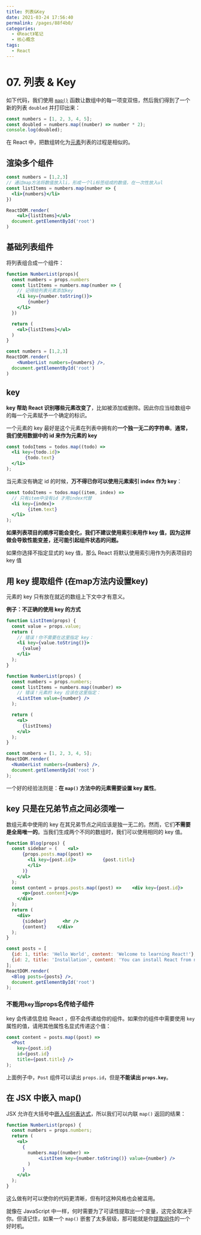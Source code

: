 ```yaml
---
title: 列表&Key
date: 2021-03-24 17:56:40
permalink: /pages/88f4b0/
categories:
  - 《React》笔记
  - 核心概念
tags:
  - React
---
```


# 07. 列表 & Key

如下代码，我们使用 [`map()`](https://developer.mozilla.org/en-US/docs/Web/JavaScript/Reference/Global_Objects/Array/map) 函数让数组中的每一项变双倍，然后我们得到了一个新的列表 `doubled` 并打印出来：

```js
const numbers = [1, 2, 3, 4, 5];
const doubled = numbers.map((number) => number * 2);
console.log(doubled);
```

在 React 中，把数组转化为[元素](https://zh-hans.reactjs.org/docs/rendering-elements.html)列表的过程是相似的。



## 渲染多个组件

```jsx
const numbers = [1,2,3]
// 通过map方法将数值放入li，形成一个li标签组成的数值，在一次性放入ul
const listItems = numbers.map(number => {
  <li>{numbers}</li>
})

ReactDOM.render(
	<ul>{listItems}</ul>
  document.getElementById('root')
)
```



## 基础列表组件

将列表组合成一个组件：

```jsx
function NumberList(props){
  const numbers = props.numbers
  const listItems = numbers.map(number => {
    // 记得给列表元素添加key
    <li key={number.toString()}>
    	{number}
    </li>
  })

  return (
  	<ul>{listItems}</ul>
  )
}

const numbers = [1,2,3]
ReactDOM.render(
	<NumberList numbers={numbers} />,
  document.getElementById('root')
)
```



## key

**key 帮助 React 识别哪些元素改变了**，比如被添加或删除。因此你应当给数组中的每一个元素赋予一个确定的标识。



一个元素的 key 最好是这个元素在列表中拥有的**一个独一无二的字符串**。**通常，我们使用数据中的 id 来作为元素的 key**

```jsx
const todoItems = todos.map((todo) =>
  <li key={todo.id}>
       {todo.text}
  </li>
);
```



当元素没有确定 id 的时候，**万不得已你可以使用元素索引 index 作为 key**：

```jsx
const todoItems = todos.map((item, index) =>
  // 只有item中没有id 才用index代替
  <li key={index}>
        {item.text}
  </li>
);
```

**如果列表项目的顺序可能会变化，我们不建议使用索引来用作 key 值，因为这样做会导致性能变差，还可能引起组件状态的问题。**

如果你选择不指定显式的 key 值，那么 React 将默认使用索引用作为列表项目的 key 值



## 用 key 提取组件 (在map方法内设置key)

元素的 key 只有放在就近的数组上下文中才有意义。

**例子：不正确的使用 key 的方式**

```jsx
function ListItem(props) {
  const value = props.value;
  return (
    // 错误！你不需要在这里指定 key：
    <li key={value.toString()}>
      {value}
    </li>
  );
}

function NumberList(props) {
  const numbers = props.numbers;
  const listItems = numbers.map((number) =>
    // 错误！元素的 key 应该在这里指定：
    <ListItem value={number} />
  );

  return (
    <ul>
      {listItems}
    </ul>
  );
}

const numbers = [1, 2, 3, 4, 5];
ReactDOM.render(
  <NumberList numbers={numbers} />,
  document.getElementById('root')
);
```

一个好的经验法则是：**在 `map()` 方法中的元素需要设置 key 属性**。

##

## key 只是在兄弟节点之间必须唯一

数组元素中使用的 key 在其兄弟节点之间应该是独一无二的。然而，它们**不需要是全局唯一的**。当我们生成两个不同的数组时，我们可以使用相同的 key 值。

```jsx
function Blog(props) {
  const sidebar = (    <ul>
      {props.posts.map((post) =>
        <li key={post.id}>          {post.title}
        </li>
      )}
    </ul>
  );
  const content = props.posts.map((post) =>    <div key={post.id}>      <h3>{post.title}</h3>
      <p>{post.content}</p>
    </div>
  );
  return (
    <div>
      {sidebar}      <hr />
      {content}    </div>
  );
}

const posts = [
  {id: 1, title: 'Hello World', content: 'Welcome to learning React!'},
  {id: 2, title: 'Installation', content: 'You can install React from npm.'}
];
ReactDOM.render(
  <Blog posts={posts} />,
  document.getElementById('root')
);
```



### 不能用`key`当props名传给子组件

key 会传递信息给 React ，但不会传递给你的组件。如果你的组件中需要使用 `key` 属性的值，请用其他属性名显式传递这个值：

```jsx
const content = posts.map((post) =>
  <Post
    key={post.id}
    id={post.id}
    title={post.title} />
);
```

上面例子中，`Post` 组件可以读出 `props.id`，但是**不能读出 `props.key`**。

## 在 JSX 中嵌入 map()

JSX 允许在大括号中[嵌入任何表达式](https://zh-hans.reactjs.org/docs/introducing-jsx.html#embedding-expressions-in-jsx)，所以我们可以内联 `map()` 返回的结果：

```jsx
function NumberList(props) {
  const numbers = props.numbers;
  return (
    <ul>
      {
        numbers.map((number) =>
            <ListItem key={number.toString()} value={number} />
        )
      }
    </ul>
  );
}
```

这么做有时可以使你的代码更清晰，但有时这种风格也会被滥用。

就像在 JavaScript 中一样，何时需要为了可读性提取出一个变量，这完全取决于你。但请记住，如果一个 `map()` 嵌套了太多层级，那可能就是你[提取组件](https://zh-hans.reactjs.org/docs/components-and-props.html#extracting-components)的一个好时机。
